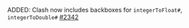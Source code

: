 ADDED: Clash now includes backboxes for `integerToFloat#`, `integerToDouble#` [#2342](https://github.com/clash-lang/clash-compiler/issues/2342)
